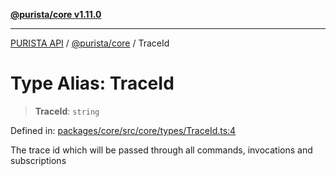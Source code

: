 [**@purista/core v1.11.0**](../README.md)

***

[PURISTA API](../../../packages.md) / [@purista/core](../README.md) / TraceId

# Type Alias: TraceId

> **TraceId**: `string`

Defined in: [packages/core/src/core/types/TraceId.ts:4](https://github.com/puristajs/purista/blob/master/packages/core/src/core/types/TraceId.ts#L4)

The trace id which will be passed through all commands, invocations and subscriptions
